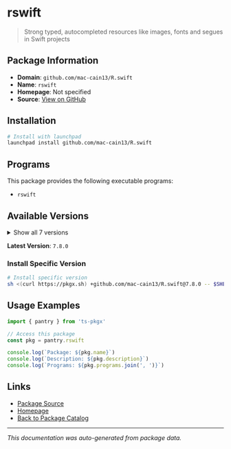 # rswift

> Strong typed, autocompleted resources like images, fonts and segues in Swift projects

## Package Information

- **Domain**: `github.com/mac-cain13/R.swift`
- **Name**: `rswift`
- **Homepage**: Not specified
- **Source**: [View on GitHub](https://github.com/pkgxdev/pantry/tree/main/projects/github.com/mac-cain13/R.swift/package.yml)

## Installation

```bash
# Install with launchpad
launchpad install github.com/mac-cain13/R.swift
```

## Programs

This package provides the following executable programs:

- `rswift`

## Available Versions

<details>
<summary>Show all 7 versions</summary>

- `7.8.0`, `7.7.0`, `7.6.1`, `7.6.0`, `7.5.0`
- `7.4.0`, `7.3.2`

</details>

**Latest Version**: `7.8.0`

### Install Specific Version

```bash
# Install specific version
sh <(curl https://pkgx.sh) +github.com/mac-cain13/R.swift@7.8.0 -- $SHELL -i
```

## Usage Examples

```typescript
import { pantry } from 'ts-pkgx'

// Access this package
const pkg = pantry.rswift

console.log(`Package: ${pkg.name}`)
console.log(`Description: ${pkg.description}`)
console.log(`Programs: ${pkg.programs.join(', ')}`)
```

## Links

- [Package Source](https://github.com/pkgxdev/pantry/tree/main/projects/github.com/mac-cain13/R.swift/package.yml)
- [Homepage](#)
- [Back to Package Catalog](../../../package-catalog.md)

---

*This documentation was auto-generated from package data.*
